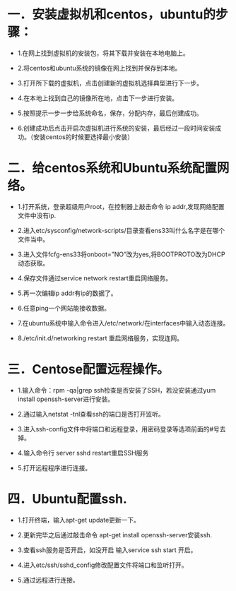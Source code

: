 
# 一．安装虚拟机和centos，ubuntu的步骤：
* 1.在网上找到虚拟机的安装包，将其下载并安装在本地电脑上。
* 2.将centos和ubuntu系统的镜像在网上找到并保存到本地。
* 3.打开所下载的虚拟机，点击创建新的虚拟机选择典型进行下一步。
* 4.在本地上找到自己的镜像所在地，点击下一步进行安装。





* 5.按照提示一步一步给系统命名，保存，分配内存，最后创建成功。
* 6.创建成功后点击开启次虚拟机进行系统的安装，最后经过一段时间安装成功。（安装centos的时候要选择最小安装）

# 二．给centos系统和Ubuntu系统配置网络。
* 1.打开系统，登录超级用户root，在控制器上敲击命令 ip addr,发现网络配置文件中没有ip.

* 2.进入etc/sysconfig/network-scripts/目录查看ens33叫什么名字是在哪个文件当中。

* 3.进入文件fcfg-ens33将onboot=”NO”改为yes,将BOOTPROTO改为DHCP动态获取。 


* 4.保存文件通过service network restart重启网络服务。

* 5.再一次编辑ip addr有ip的数据了。

* 6.任意ping一个网站能接收数据。

* 7.在ubuntu系统中输入命令进入/etc/network/在interfaces中输入动态连接。

* 8./etc/init.d/networking restart 重启网络服务，实现连网。


# 三．Centose配置远程操作。
* 1.输入命令：rpm -qa|grep ssh检查是否安装了SSH，若没安装通过yum install openssh-server进行安装。

* 2.通过输入netstat -tnl查看ssh的端口是否打开监听。

* 3.进入ssh-config文件中将端口和远程登录，用密码登录等选项前面的#号去掉。

* 4.输入命令行 server sshd restart重启SSH服务
* 5.打开远程程序进行连接。

# 四．Ubuntu配置ssh.
* 1.打开终端，输入apt-get update更新一下。	

* 2.更新完毕之后通过敲击命令 apt-get install openssh-server安装ssh.
* 3.查看ssh服务是否开启，如没开启 输入service ssh start 开启。

* 4.进入etc/ssh/sshd_config修改配置文件将端口和监听打开。

* 5.通过远程进行连接。
